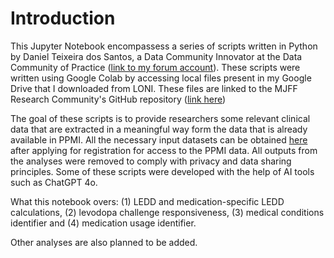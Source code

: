 # Introduction

This Jupyter Notebook encompassess a series of scripts written in Python by Daniel Teixeira dos Santos, a Data Community Innovator at the Data Community of Practice ([link to my forum account](https://rcop.michaeljfox.org/u/danieltds/summary)). These scripts were written using Google Colab by accessing local files present in my Google Drive that I downloaded from LONI. These files are linked to the MJFF Research Community's GitHub repository ([link here](https://github.com/MJFF-ResearchCommunity/Useful-PPMI-Clinical-Codes))

The goal of these scripts is to provide researchers some relevant clinical data that are extracted in a meaningful way form the data that is already available in PPMI. All the necessary input datasets can be obtained [here](https://ida.loni.usc.edu/pages/access/studyData.jsp?project=PPMI) after applying for registration for access to the PPMI data. All outputs from the analyses were removed to comply with privacy and data sharing principles. Some of these scripts were developed with the help of AI tools such as ChatGPT 4o.

What this notebook overs: (1) LEDD and medication-specific LEDD calculations, (2) levodopa challenge responsiveness, (3) medical conditions identifier and (4) medication usage identifier.

Other analyses are also planned to be added. 
